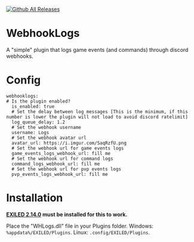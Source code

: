 [![Github All Releases](https://img.shields.io/github/downloads/xRoier/WHLogs/total?color=blueviolet&style=for-the-badge)]()
# WebhookLogs
A "simple" plugin that logs game events (and commands) through discord webhooks.

# Config
```
webhooklogs:
# Is the plugin enabled?
  is_enabled: true
  # Set the delay between log messages [This is the minimum, if this number is lower the plugin will not load to avoid discord ratelimit]
  log_queue_delay: 1.2
  # Set the webhook username
  username: Logs
  # Set the webhook avatar url
  avatar_url: https://i.imgur.com/SaqRzfU.png
  # Set the webhook url for game events logs
  game_events_logs_webhook_url: fill me
  # Set the webhook url for command logs
  command_logs_webhook_url: fill me
  # Set the webhook url for pvp events logs
  pvp_events_logs_webhook_url: fill me
```

# Installation

**[EXILED 2.14.0](https://github.com/Exiled-Team/EXILED/releases/tag/2.14.0) must be installed for this to work.**

Place the "WHLogs.dll" file in your Plugins folder.
Windows: ``%appdata%/EXILED/Plugins``.
Linux: ``.config/EXILED/Plugins``.
